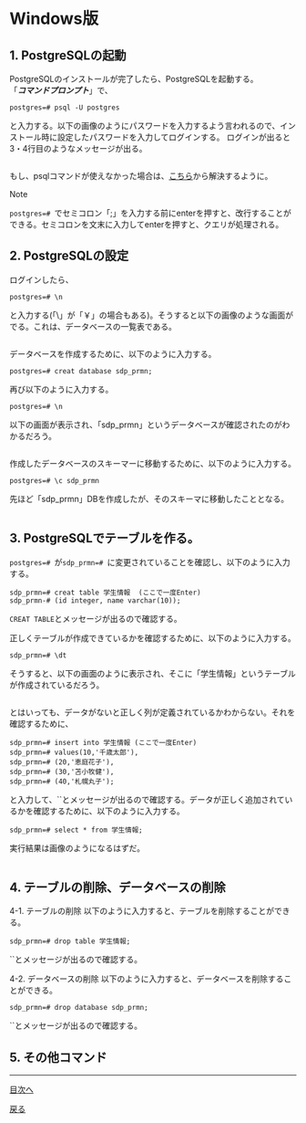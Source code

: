 # Windows版

## 1. PostgreSQLの起動  
PostgreSQLのインストールが完了したら、PostgreSQLを起動する。  
「***コマンドプロンプト***」で、  

```
postgres=# psql -U postgres
```

と入力する。以下の画像のようにパスワードを入力するよう言われるので、インストール時に設定したパスワードを入力してログインする。 
ログインが出ると3・4行目のようなメッセージが出る。  

<img src="">

もし、psqlコマンドが使えなかった場合は、[こちら](https://github.com/122yuuki/SDP_DB/blob/main/Section_2/section_2-6.md)から解決するように。 
> [!note]
> `postgres=# `でセミコロン「;」を入力する前にenterを押すと、改行することができる。セミコロンを文末に入力してenterを押すと、クエリが処理される。  

## 2. PostgreSQLの設定
ログインしたら、  

```
postgres=# \n
```

と入力する(「\」が「￥」の場合もある)。そうすると以下の画像のような画面がでる。これは、データベースの一覧表である。  

<img src="">

データベースを作成するために、以下のように入力する。  

```
postgres=# creat database sdp_prmn;
```

再び以下のように入力する。  

```
postgres=# \n
```

以下の画面が表示され、「sdp_prmn」というデータベースが確認されたのがわかるだろう。 

<img src="">

作成したデータベースのスキーマーに移動するために、以下のように入力する。 

```
postgres=# \c sdp_prmn
```

先ほど「sdp_prmn」DBを作成したが、そのスキーマに移動したこととなる。

<img src="">

## 3. PostgreSQLでテーブルを作る。
`postgres=# `が`sdp_prmn=# `に変更されていることを確認し、以下のように入力する。  

```
sdp_prmn=# creat table 学生情報  (ここで一度Enter)
sdp_prmn-# (id integer, name varchar(10));
```

`CREAT TABLE`とメッセージが出るので確認する。  

正しくテーブルが作成できているかを確認するために、以下のように入力する。  

```
sdp_prmn=# \dt
```

そうすると、以下の画面のように表示され、そこに「学生情報」というテーブルが作成されているだろう。

<img src="">

とはいっても、データがないと正しく列が定義されているかわからない。それを確認するために、 

```
sdp_prmn=# insert into 学生情報 (ここで一度Enter)
sdp_prmn=# values(10,'千歳太郎'),
sdp_prmn=# (20,'恵庭花子'),
sdp_prmn=# (30,'苫小牧健'),
sdp_prmn=# (40,'札幌丸子');
```

と入力して、``とメッセージが出るので確認する。データが正しく追加されているかを確認するために、以下のように入力する。  

```
sdp_prmn=# select * from 学生情報;
```

実行結果は画像のようになるはずだ。

<img src="">

## 4. テーブルの削除、データベースの削除

4-1. テーブルの削除
以下のように入力すると、テーブルを削除することができる。

```
sdp_prmn=# drop table 学生情報;
```

``とメッセージが出るので確認する。    

4-2. データベースの削除
以下のように入力すると、データベースを削除することができる。

```
sdp_prmn=# drop database sdp_prmn;
```

``とメッセージが出るので確認する。

## 5. その他コマンド
___

[目次へ](https://github.com/122yuuki/SDP_DB/blob/main/README.md)

[戻る](https://github.com/122yuuki/SDP_DB/blob/main/Section_2/section_2-4.md)
